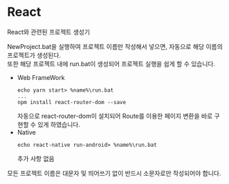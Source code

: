 # React
React와 관련된 프로젝트 생성기

NewProject.bat을 실행하여 프로젝트 이름만 작성해서 넣으면, 자동으로 해당 이름의 프로젝트가 생성된다.   
또한 해당 프로젝트 내에 run.bat이 생성되어 프로젝트 실행을 쉽게 할 수 있습니다.    
* Web FrameWork    
  ```batchfile
  echo yarn start> %name%\run.bat
  ...
  npm install react-router-dom --save
  ```
  자동으로 react-router-dom이 설치되어 Route를 이용한 페이지 변환을 바로 구현할 수 있게 하였습니다.
* Native
  ```batchfile
  echo react-native run-android> %name%\run.bat
  ```
  추가 사항 없음

모든 프로젝트 이름은 대문자 및 띄어쓰기 없이 반드시 소문자로만 작성되어야 합니다.
